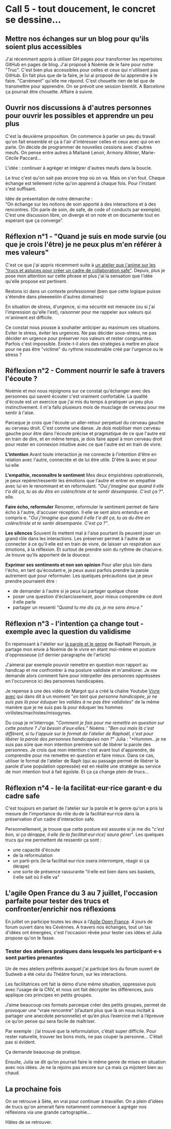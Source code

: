 # Call 5 - tout doucement, le concret se dessine...

## Mettre nos échanges sur un blog pour qu'ils soient plus accessibles
J'ai récemment appris à utiliser GH pages pour transformer les repertoires GitHub en pages de blog. J'ai proposé à Noémie de le faire pour notre "Truc". C'est bien plus accessibles pour celles et ceux qui n'utilisent pas GitHub.
En fait plus que de la faire, je lui ai proposé de lui apprendre à le faire. 
"Carrément" qu'elle me répond. 
C'est chouette rien de tel que de transmettre pour apprendre. 
On se prévoit une session bientôt. A Barcelone ça pourrait être chouette.
Affaire à suivre.

## Ouvrir nos discussions à d'autres personnes pour ouvrir les possibles et apprendre un peu plus
C'est la deuxième proposition. On commence à parler un peu du travail qu'on fait ensemble et ça à l'air d'intéresser celles et ceux avec qui on en parle. On décide de programmer de nouvelles cessions avec d'autres meufs.  On pense entre autres à Maïtané Lenoir, Armony Altinier, Marie-Cécile Paccard...

L'idée : continuer à agréger et intégrer d'autres meufs dans la boucle. 

Le truc c'est qu'on sait pas encore trop où on va. Mais on s'en fout. Chaque échange est tellement riche qu'on apprend à chaque fois. Pour l'instant c'est suffisant.

Idée de présentation de notre démarche :  
“On échange sur les notions de soin apporté à des interactions et à des rencontres. (On parle de soin, de safe, de code of conducts par exemple). C’est une discussion libre, on diverge et on note et on documente tout en espérant que ça converge”.


## Réflexion n°1 - "Quand je suis en mode survie (ou que je crois l'être) je ne peux plus m'en référer à mes valeurs"
C'est ce que j'ai appris récemment suite à [un atelier que j'anime sur les "trucs et astuces pour créer un cadre de collaboration safe"](https://github.com/Julia-barbelane/des-conf-entre-meufs/blob/master/ressources/retour-d-exp%C3%A9rience-atelier-ju-truc-et-astuces-cadre-collaboration-safe.md). Depuis, plus je pose mon attention sur cette phrase et plus j'ai la sensation que l'idée qu'elle propose est pertinent.

Restons ici dans un contexte professionnel (bien que cette logique puisse s'étendre dans pleeeeeiiiin d'autres domaines)

En situation de stress, d'urgence, si ma sécurité est menacée (ou si j'ai l'impression qu'elle l'est), raisonner pour me rappeler aux valeurs qui m'animent est difficile.  

Ce constat nous pousse à souhaiter anticiper au maximum ces situations. Eviter le stress, éviter les urgences. Ne pas décider sous-stress, ne pas décider en urgence pour préserver nos valeurs et rester congruantes. Parfois c'est impossible. Existe-t-il alors des stratégies à mettre en place pour ne pas être "victime" du rythme insoutenable créé par l'urgence ou le stress ? 

## Réflexion n°2 - Comment nourrir le safe à travers l'écoute ? 
Noémie et moi nous rejoignons sur ce constat qu'échanger avec des personnes qui savent écouter c'est vraiment confortable. La qualité d'écoute est un exercice que j'ai mis du temps à pratiquer un peu plus instinctivement. il m'a fallu plusieurs mois de musclage de cerveau pour me sentir à l'aise. 

Parceque je crois que l'écoute un aller-retour perpetuel du cerveau gauche au cerveau droit. C'est comme une danse. Je dois mobiliser mon cerveau gauche pour être dans l'écoute précise et pragmatique de ce que l'autre est en train de dire, et en même temps, je dois faire appel à mon cerveau droit pour rester en connexion intuitive avec ce que l'autre est en train de vivre. 

**L'intention**
Avant toute interaction je me connecte à l'intention d'être en relation avec l'autre, connectée et de lui être utile. D'être là avec et pour lui·elle

**L'empathie, reconnaître le sentiment**
Mes deux émpishères opérationnels, je peux repérer/ressentir les émotions que l'autre et entrer en empathie avec lui en le renommant et en reformulant. "*Oui j'imagine que quand il·elle t'a dit ça, tu as du être en colère/triste et te sentir désemparée. C'est ça ?"*. 
elle.

**Faire écho, reformuler**
Renomer, reformuler le sentiment permet de faire écho à l'autre, d'accuser réception. Il·elle se sent alors entendu·e et compris·e. 
"*Oui j'imagine que quand il·elle t'a dit ça, tu as du être en colère/triste et te sentir désemparée. C'est ça ?"*. 

**Les silences**
Souvent ils mettent mal à l'aise pourtant ils peuvent jouer un grand rôle dans les interactions. Les préserver permet à l'autre de se connecter à ce qu'il·elle est en train de vivre, de laisser un respiration aux émotions, à la réflexion. Et surtout de prendre soin du rythme de chacun·e. Je trouve qu'ils apportent de la douceur.

**Exprimer ses sentiments et non son opinion**
Pour aller plus loin dans l'écho, en tant qu'écoutant·e, je peux aussi parfois prendre la parole autrement que pour reformuler. Les quelques précautions que je peux prendre pourraient être : 
- de demander à l'autre si je peux lui partager quelque chose
- poser une question d'éclaircissement, pour mieux comprendre ce dont il·elle parle
- partager un ressenti "*Quand tu me dis ça, je me sens ému·e.*"

## Réflexion n°3 - l'intention ça change tout - exemple avec la question du validisme
En repenssant à l'atelier sur [la parole et le genre](https://julia-barbelane.github.io/reflexions/chantiers/l-empathie-comme-moyen-de-reparation-l'exemple-avec-un-atelier-sur-la-parole-et-le-genre.html) de Raphaël Pierquin, je partage mon envie à Noémie de le vivre en étant moi-même en posture d'oppresseuse (cf dernier paragraphe de l'article)

J'aimerai par exemple pouvoir remettre en question mon rapport au handicap et me confrontrer à ma posture validiste et m'améliorer. Je me demande alors comment faire pour interpeller des personnes oppréssées en l'occurence ici des personnes handicapées. 

Je repense à une des vidéo de Margot qui a créé la chaîne Youtube [Vivre avec](https://www.youtube.com/channel/UCH3Hp3WAm0iGQBi_csusoUg) qui dans dit à un moment "*en tant que personne handicapée, je ne suis pas là pour éduquer les valides à ne pas être validistes*" de la même manière que je ne suis pas là pour éduquer les hommes virilistes/machistes/misogynes.

Du coup je m'interroge. "*Comment je fais pour me remettre en question sur cette posture ? J'ai besoin d'eux·elles.*"
Noéms : "*Ben oui mais là c'est différent, si tu t'appuie sur le format de l'atelier de Raphaël, c'est pour libérer la parole des personnes handicapées nan ?*"
Julia : "*Hummm...je ne suis pas sûre que mon intention première soit de libérer la parole des personnes. Je crois que mon intention c'est avant tout d'apprendre, de comprendre pour me remettre en question et faire mieux. Dans ce cas, utiliser le format de l'atelier de Raph (qui au passage permet de libérer la parole d'une population oppressée) est en réalité une stratégie au service de mon intention tout à fait égoïste. Et ça ça change plein de trucs...

## Réflexion n°4 - le·la facilitat·eur·rice garant·e du cadre safe
C'est toujours en parlant de l'atelier sur la parole et le genre qu'on a pris la mesure de l'importance du rôle du·de la facilitat·eur·rice dans la préservation d'un cadre d'interaction safe. 

Personnellement, je trouve que cette posture est assurée si je me dis "*c'est bon, si ça dérappe, il·elle (le·la facilitat·eur·rice) saura  gérer*". Les quelques trucs qui me permettent de ressentir ça sont :
- une capacité d'écoute
- de la reformulation
- un parti-pris (le·la facilitat·eur·rice osera interrompre, réagir si ça dérape)
- une sorte de présence rassurante "il·elle est bien dans ses baskets, il·elle sait où il·elle va"

## L'agile Open France du 3 au 7 juillet, l'occasion parfaite pour tester des trucs et confronter/enrichir nos réflexions
En juillet on participe toutes les deux à l'[Agile Open France](https://agileopenfrance.com/saison/ete2018/). 4 jours de forum ouvert dans les Cévènnes. A travers nos échanges, tout un tas d'idées ont émergées, c'est l'occasion rêvée pour tester ces idées et Julia propose qu'on le fasse. 

### Tester des ateliers pratiques dans lesquels les participant·e·s sont parties prenantes
Un de mes ateliers préférés auxquel j'ai participé lors du forum ouvert de Sudweb a été celui du Théâtre forum, sur les interactions. 

Les facilitatrices ont fait la démo d’une même situation, oppressive puis avec l’usage de la CNV, et nous ont fait décrypter les différences, puis applique ces principes en petits groupes.

J’aime beaucoup ces formats parceque créer des petits groupes, permet de provoquer une “vraie rencontre” (d’autant plus que là on nous incitait à partager une anecdote personnelle) et qu’en plus l’exercice met à l’épreuve ce qu’on pense qui sera facile de maîtriser.

Par exemple : j’ai trouvé que la reformulation, c’était super difficile. Pour rester naturelle, trouver les bons mots, ne pas couper la personne… C’était pas si évident.

Ça demande beaucoup de pratique.

Ensuite, Julia se dit qu’on pourrait faire le même genre de mises en situation avec nos idées. Je ne la rejoins pas encore sur ça mais ça mijotent bien au chaud.

## La prochaine fois
On se retrouve à Sète, en vrai pour continuer à travailler. On a plein d'idées de trucs qu'on aimerait faire notamment commencer à agréger nos réflexions via une grande cartographie...

Hâtes de se retrouver.








